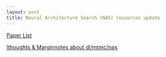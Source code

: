 ```yaml
---
layout: post
title: Neural Architecture Search (NAS) resources update
---
```


[Paper List](https://github.com/aptsunny/AutoGluonWebdata/tree/master/automl)

[Ithoughts & Marginnotes about dl/mtmc/nas](https://github.com/aptsunny/AutoGluonWebdata)
